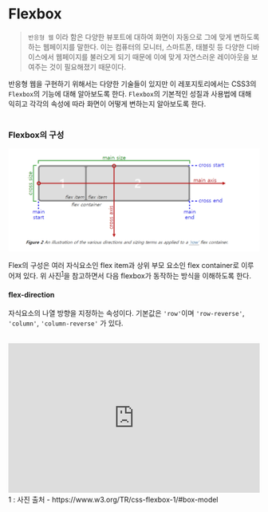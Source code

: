 # Flexbox
> `반응형 웹` 이라 함은 다양한 뷰포트에 대하여 화면이 자동으로 그에 맞게 변하도록 하는 웹페이지를 말한다. 이는 컴퓨터의 모니터, 스마트폰, 태블릿 등 다양한 디바이스에서 웹페이지를 불러오게 되기 때문에 이에 맞게 자연스러운 레이아웃을 보여주는 것이 필요해졌기 때문이다.

반응형 웹을 구현하기 위해서는 다양한 기술들이 있지만 이 레포지토리에서는 CSS3의 `Flexbox`의 기능에 대해 알아보도록 한다. `Flexbox`의 기본적인 성질과 사용법에 대해 익히고 각각의 속성에 따라 화면이 어떻게 변하는지 알아보도록 한다.  
<br/>

### Flexbox의 구성
![flexbox기본](img/flexbox기본.png)  

Flex의 구성은 여러 자식요소인 flex item과 상위 부모 요소인 flex container로 이루어져 있다. 위 사진<sup>[1](#footnote_1)</sup>을 참고하면서 다음 flexbox가 동작하는 방식을 이해하도록 한다.  

#### flex-direction
자식요소의 나열 방향을 지정하는 속성이다. 기본값은 `'row'`이며 `'row-reverse'`, `'column'`, `'column-reverse'` 가 있다.  
<br/>

<iframe height="300" style="width: 100%;" scrolling="no" title="Untitled" src="https://codepen.io/bbangso0322/embed/zYdxbMe?default-tab=html%2Cresult" frameborder="no" loading="lazy" allowtransparency="true" allowfullscreen="true">
  See the Pen <a href="https://codepen.io/bbangso0322/pen/zYdxbMe">
  Untitled</a> by 방소윤 (<a href="https://codepen.io/bbangso0322">@bbangso0322</a>)
  on <a href="https://codepen.io">CodePen</a>.
</iframe>

<br/>
<a name="footnot_1">1 </a>: 사진 출처 - https://www.w3.org/TR/css-flexbox-1/#box-model